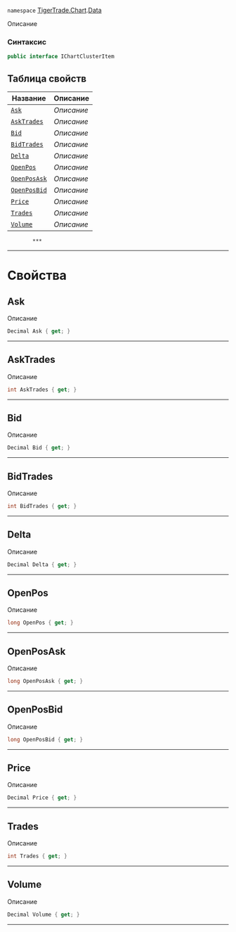 
`namespace` [TigerTrade.Chart](../../TigerTrade.Chart.md).[Data](../../TigerTrade.Chart/Data.md)


Описание

### Синтаксис
```csharp
public interface IChartClusterItem
```


## Таблица свойств
| Название | Описание |
| --- | --- |
| [`Ask`](./IChartClusterItem.cs/Свойства/Ask.md) | *Описание* |
| [`AskTrades`](./IChartClusterItem.cs/Свойства/AskTrades.md) | *Описание* |
| [`Bid`](./IChartClusterItem.cs/Свойства/Bid.md) | *Описание* |
| [`BidTrades`](./IChartClusterItem.cs/Свойства/BidTrades.md) | *Описание* |
| [`Delta`](./IChartClusterItem.cs/Свойства/Delta.md) | *Описание* |
| [`OpenPos`](./IChartClusterItem.cs/Свойства/OpenPos.md) | *Описание* |
| [`OpenPosAsk`](./IChartClusterItem.cs/Свойства/OpenPosAsk.md) | *Описание* |
| [`OpenPosBid`](./IChartClusterItem.cs/Свойства/OpenPosBid.md) | *Описание* |
| [`Price`](./IChartClusterItem.cs/Свойства/Price.md) | *Описание* |
| [`Trades`](./IChartClusterItem.cs/Свойства/Trades.md) | *Описание* |
| [`Volume`](./IChartClusterItem.cs/Свойства/Volume.md) | *Описание* |




            ***
  ***
  # Свойства

## Ask
Описание

```csharp
Decimal Ask { get; }
```
***

## AskTrades
Описание

```csharp
int AskTrades { get; }
```
***

## Bid
Описание

```csharp
Decimal Bid { get; }
```
***

## BidTrades
Описание

```csharp
int BidTrades { get; }
```
***

## Delta
Описание

```csharp
Decimal Delta { get; }
```
***

## OpenPos
Описание

```csharp
long OpenPos { get; }
```
***

## OpenPosAsk
Описание

```csharp
long OpenPosAsk { get; }
```
***

## OpenPosBid
Описание

```csharp
long OpenPosBid { get; }
```
***

## Price
Описание

```csharp
Decimal Price { get; }
```
***

## Trades
Описание

```csharp
int Trades { get; }
```
***

## Volume
Описание

```csharp
Decimal Volume { get; }
```
***


